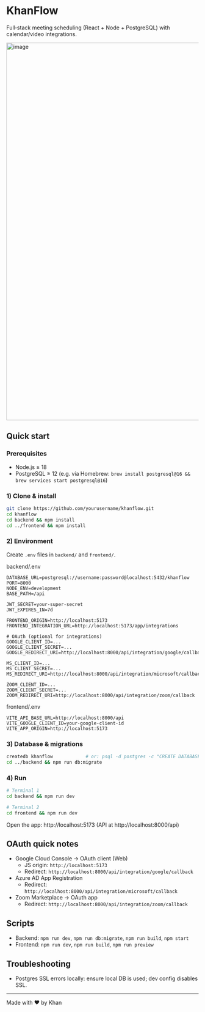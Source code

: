 # KhanFlow

Full‑stack meeting scheduling (React + Node + PostgreSQL) with calendar/video integrations.

<img width="1784" height="988" alt="image" src="https://github.com/user-attachments/assets/f060a017-df50-4e96-86bb-91148531ef68" />


## Quick start

### Prerequisites
- Node.js ≥ 18
- PostgreSQL ≥ 12 (e.g. via Homebrew: `brew install postgresql@16 && brew services start postgresql@16`)

### 1) Clone & install
```bash
git clone https://github.com/yourusername/khanflow.git
cd khanflow
cd backend && npm install
cd ../frontend && npm install
```

### 2) Environment
Create `.env` files in `backend/` and `frontend/`.

backend/.env
```env
DATABASE_URL=postgresql://username:password@localhost:5432/khanflow
PORT=8000
NODE_ENV=development
BASE_PATH=/api

JWT_SECRET=your-super-secret
JWT_EXPIRES_IN=7d

FRONTEND_ORIGIN=http://localhost:5173
FRONTEND_INTEGRATION_URL=http://localhost:5173/app/integrations

# OAuth (optional for integrations)
GOOGLE_CLIENT_ID=...
GOOGLE_CLIENT_SECRET=...
GOOGLE_REDIRECT_URI=http://localhost:8000/api/integration/google/callback

MS_CLIENT_ID=...
MS_CLIENT_SECRET=...
MS_REDIRECT_URI=http://localhost:8000/api/integration/microsoft/callback

ZOOM_CLIENT_ID=...
ZOOM_CLIENT_SECRET=...
ZOOM_REDIRECT_URI=http://localhost:8000/api/integration/zoom/callback
```

frontend/.env
```env
VITE_API_BASE_URL=http://localhost:8000/api
VITE_GOOGLE_CLIENT_ID=your-google-client-id
VITE_APP_ORIGIN=http://localhost:5173
```

### 3) Database & migrations
```bash
createdb khanflow            # or: psql -d postgres -c "CREATE DATABASE khanflow;"
cd ../backend && npm run db:migrate
```

### 4) Run
```bash
# Terminal 1
cd backend && npm run dev

# Terminal 2
cd frontend && npm run dev
```

Open the app: http://localhost:5173 (API at http://localhost:8000/api)

## OAuth quick notes
- Google Cloud Console → OAuth client (Web)
  - JS origin: `http://localhost:5173`
  - Redirect: `http://localhost:8000/api/integration/google/callback`
- Azure AD App Registration
  - Redirect: `http://localhost:8000/api/integration/microsoft/callback`
- Zoom Marketplace → OAuth app
  - Redirect: `http://localhost:8000/api/integration/zoom/callback`

## Scripts
- Backend: `npm run dev`, `npm run db:migrate`, `npm run build`, `npm start`
- Frontend: `npm run dev`, `npm run build`, `npm run preview`

## Troubleshooting
- Postgres SSL errors locally: ensure local DB is used; dev config disables SSL.

---
Made with ❤️ by Khan
